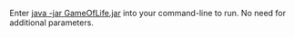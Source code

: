Enter <u>java -jar GameOfLife.jar</u> into your command-line to run. No need for additional parameters.<br>
